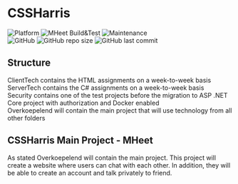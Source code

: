 # CSSHarris
![Platform](https://img.shields.io/badge/platform-web-lightgrey)
![MHeet Build&Test](https://github.com/Labhatorian/CSSHarris/actions/workflows/aspdotnetcore-MHeet.yml/badge.svg)
![Maintenance](https://img.shields.io/maintenance/yes/2023)<br>
![GitHub](https://img.shields.io/github/license/Labhatorian/CSSWindesheim)
![GitHub repo size](https://img.shields.io/github/repo-size/Labhatorian/CSSWindesheim)
![GitHub last commit](https://img.shields.io/github/last-commit/Labhatorian/CSSWindesheim)

## Structure
ClientTech contains the HTML assignments on a week-to-week basis</br>
ServerTech contains the C# assignments on a week-to-week basis</br>
Security contains one of the test projects before the migration to ASP .NET Core project with authorization and Docker enabled</br>
Overkoepelend will contain the main project that will use technology from all other folders</br>

## CSSHarris Main Project - MHeet
As stated Overkoepelend will contain the main project. This project will create a website where users can chat with each other. In addition, they will be able to
create an account and talk privately to friend.
